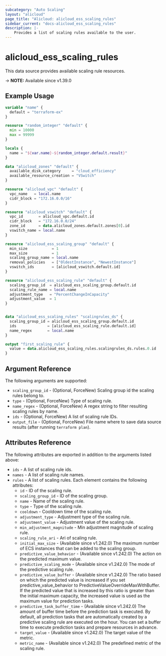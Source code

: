 ```yaml
---
subcategory: "Auto Scaling"
layout: "alicloud"
page_title: "Alicloud: alicloud_ess_scaling_rules"
sidebar_current: "docs-alicloud_ess_scaling_rules"
description: |-
    Provides a list of scaling rules available to the user.
---
```


# alicloud_ess_scaling_rules

This data source provides available scaling rule resources. 

-> **NOTE:** Available since v1.39.0

## Example Usage

```terraform
variable "name" {
  default = "terraform-ex"
}

resource "random_integer" "default" {
  min = 10000
  max = 99999
}

locals {
  name = "${var.name}-${random_integer.default.result}"
}

data "alicloud_zones" "default" {
  available_disk_category     = "cloud_efficiency"
  available_resource_creation = "VSwitch"
}

resource "alicloud_vpc" "default" {
  vpc_name   = local.name
  cidr_block = "172.16.0.0/16"
}

resource "alicloud_vswitch" "default" {
  vpc_id       = alicloud_vpc.default.id
  cidr_block   = "172.16.0.0/24"
  zone_id      = data.alicloud_zones.default.zones[0].id
  vswitch_name = local.name
}

resource "alicloud_ess_scaling_group" "default" {
  min_size           = 1
  max_size           = 1
  scaling_group_name = local.name
  removal_policies   = ["OldestInstance", "NewestInstance"]
  vswitch_ids        = [alicloud_vswitch.default.id]
}

resource "alicloud_ess_scaling_rule" "default" {
  scaling_group_id  = alicloud_ess_scaling_group.default.id
  scaling_rule_name = local.name
  adjustment_type   = "PercentChangeInCapacity"
  adjustment_value  = 1
}


data "alicloud_ess_scaling_rules" "scalingrules_ds" {
  scaling_group_id = alicloud_ess_scaling_group.default.id
  ids              = [alicloud_ess_scaling_rule.default.id]
  name_regex       = local.name
}

output "first_scaling_rule" {
  value = data.alicloud_ess_scaling_rules.scalingrules_ds.rules.0.id
}
```

## Argument Reference

The following arguments are supported:

* `scaling_group_id` - (Optional, ForceNew) Scaling group id the scaling rules belong to.
* `type` - (Optional, ForceNew) Type of scaling rule.
* `name_regex` - (Optional, ForceNew) A regex string to filter resulting scaling rules by name.
* `ids` - (Optional, ForceNew) A list of scaling rule IDs.
* `output_file` - (Optional, ForceNew) File name where to save data source results (after running `terraform plan`).

## Attributes Reference

The following attributes are exported in addition to the arguments listed above:

* `ids` - A list of scaling rule ids.
* `names` - A list of scaling rule names.
* `rules` - A list of scaling rules. Each element contains the following attributes:
  * `id` - ID of the scaling rule.
  * `scaling_group_id` - ID of the scaling group.
  * `name` - Name of the scaling rule.
  * `type` - Type of the scaling rule.
  * `cooldown` - Cooldown time of the scaling rule.
  * `adjustment_type` - Adjustment type of the scaling rule.
  * `adjustment_value` - Adjustment value of the scaling rule.
  * `min_adjustment_magnitude` - Min adjustment magnitude of scaling rule.
  * `scaling_rule_ari` - Ari of scaling rule.
  * `initial_max_size` - (Available since v1.242.0) The maximum number of ECS instances that can be added to the scaling group.
  * `predictive_value_behavior` - (Available since v1.242.0) The action on the predicted maximum value.
  * `predictive_scaling_mode` - (Available since v1.242.0) The mode of the predictive scaling rule.
  * `predictive_value_buffer` - (Available since v1.242.0) The ratio based on which the predicted value is increased if you set predictive_value_behavior to PredictiveValueOverrideMaxWithBuffer. If the predicted value that is increased by this ratio is greater than the initial maximum capacity, the increased value is used as the maximum value for prediction tasks.
  * `predictive_task_buffer_time` - (Available since v1.242.0) The amount of buffer time before the prediction task is executed. By default, all prediction tasks that are automatically created by a predictive scaling rule are executed on the hour. You can set a buffer time to execute prediction tasks and prepare resources in advance.
  * `target_value` - (Available since v1.242.0) The target value of the metric.
  * `metric_name` - (Available since v1.242.0) The predefined metric of the scaling rule. 

